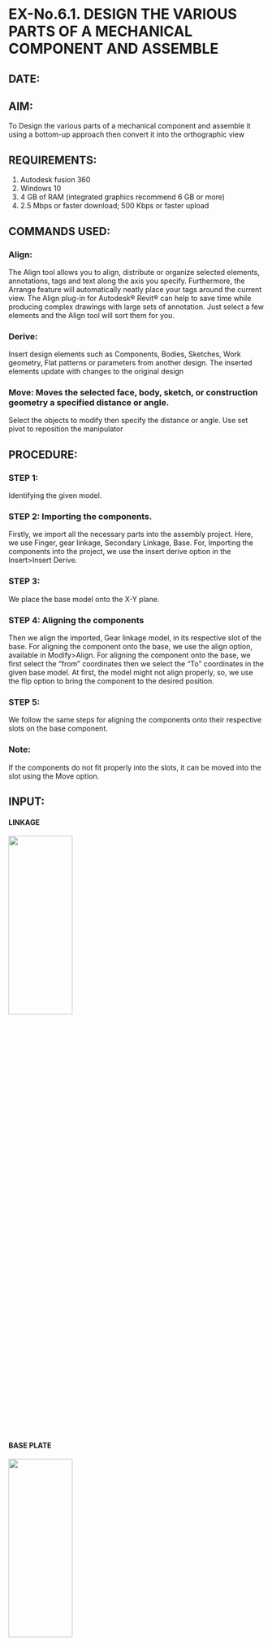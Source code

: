 # EX-No.6.1. DESIGN THE VARIOUS PARTS OF A MECHANICAL COMPONENT AND ASSEMBLE
## DATE:
## AIM: 
To Design the various parts of a mechanical component and assemble it using a bottom-up approach then convert it into the orthographic view

## REQUIREMENTS: 
1. Autodesk fusion 360
2. Windows 10
3. 4 GB of RAM (integrated graphics recommend 6 GB or more)
4. 2.5 Mbps or faster download; 500 Kbps or faster upload 

## COMMANDS USED:
### Align: 
The Align tool allows you to align, distribute or organize selected elements, annotations, tags and text along the axis you specify. Furthermore, the Arrange feature will automatically neatly place your tags around the current view.
The Align plug-in for Autodesk® Revit® can help to save time while producing complex drawings with large sets of annotation.
Just select a few elements and the Align tool will sort them for you.

### Derive:
Insert design elements such as Components, Bodies, Sketches, Work geometry, Flat patterns or parameters from another design.
The inserted elements update with changes to the original design

### Move: Moves the selected face, body, sketch, or construction geometry a specified distance or angle.
Select the objects to modify then specify the distance or angle. Use set pivot to reposition the manipulator

## PROCEDURE:
### STEP 1: 
 Identifying the given model.
### STEP 2: Importing the components.
Firstly, we import all the necessary parts into the assembly project. Here, we use Finger, gear linkage, Secondary Linkage, Base. For, Importing the components into the project, we use the insert derive option in the Insert>Insert Derive.
### STEP 3: 
We place the base model onto the X-Y plane.
### STEP 4: Aligning the components
Then we align the imported, Gear linkage model, in its respective slot of the base.
For aligning the component onto the base, we use the align option, available in Modify>Align.
For aligning the component onto the base, we first select the “from” coordinates then we select the “To” coordinates in the given base model. At first, the model might not align properly, so, we use the flip option to bring the component to the desired position.
### STEP 5: 
We follow the same steps for aligning the components onto their respective      slots on the base component.
### Note: 
If the components do not fit properly into the slots, it can be moved into the slot using the Move option.

## INPUT: 
#### LINKAGE

<img height=30% width=50% src="https://user-images.githubusercontent.com/113594316/199413513-8fa5b9db-0546-49d0-ad4c-230b22984d3c.png">

#### BASE PLATE  

<img height=30% width=50% src="https://user-images.githubusercontent.com/113594316/199413545-3b2fd515-6e27-4d28-9da3-c9ce20cb2a42.png">

#### GEAR LINKAGE

<img height=30% width=50% src="https://user-images.githubusercontent.com/113594316/199413566-05708531-fc78-44c9-ab98-4f8a9066d318.png">

#### FINGER

<img height=30% width=50% src="https://user-images.githubusercontent.com/113594316/199413594-5de9578e-5800-4e69-8c76-6a5749e31805.png">

#### ASSEMBLED VIEW

<img height=30% width=50% src="https://user-images.githubusercontent.com/113594316/199413636-df0a61ce-964f-490d-9a16-e5986ebbf403.png">

## OUTPUT:

<img height=80% width=90% src="https://github.com/laakshit-D/EX-No.6.1.-DESIGN-THE-VARIOUS-PARTS-OF-A-MECHANICAL-COMPONENT-AND-ASSEMBLE/assets/119559976/d5a649fd-6a6a-425c-8857-cd105e2fb4ef">

## RESULT:
Thus, a design of various parts of a mechanical component and assemble it using a bottom-up approach in orthographic view has been done

